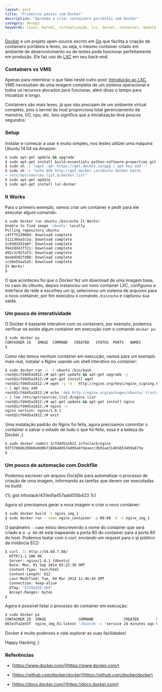 ```yaml
---
layout: post
title: "Primeiros passos com Docker"
description: "Aprenda a criar containers portáteis com Docker"
category: devops
keywords: linux, kernel, virtualização, lxc, docker, container, modulo, PAAS, SaaS, devops
---
```


[Docker](https://www.docker.com/) é um projeto open-source escrito em [Go](http://golang.org/) que facilita a criação de
containers portáteis e leves, ou seja, o mesmo container criado em ambiente
de desenvolvimento ou de testes pode funcionar perfeitamente em produção. Ele
faz uso do [LXC](https://linuxcontainers.org/) em seu back-end.

### Containers vs VMS

Apenas para relembrar o que falei neste outro post: [Introdução ao LXC](http://infoslack.com/linux/introducao-ao-lxc/),
VMS necessitam de uma imagem completa de um sistema operacional e todos os
recursos alocados para funcionar, além disso o tempo para inicializar é longo.

Containers são mais leves, já que não precisam de um ambiente virtual completo,
pois o kernel do host proporciona total gerenciamento de memória, I/O, cpu, etc.
Isso significa que a inicialização leva poucos segundos.

### Setup

Instalar e começar a usar é muito simples, nos testes utilizei uma máquina Ubuntu
14.04 na Amazon:

```bash
$ sudo apt-get update && upgrade
$ sudo apt-get install build-essentials python-software-properties git
$ sudo sh -c "wget -qO- https://get.docker.io/gpg | apt-key add -"
$ sudo sh -c "echo deb http://get.docker.io/ubuntu docker main\
> /etc/apt/sources.list.d/docker.list"
$ sudo apt-get update
$ sudo apt-get install lxc-docker
```

### It Works

Para o primeiro exemplo, vamos criar um container e pedir para ele executar
algum comando:

```bash
$ sudo docker run ubuntu /bin/echo It Works!
Unable to find image 'ubuntu' locally
Pulling repository ubuntu
c4ff7513909d: Download complete
511136ea3c5a: Download complete
1c9383292a8f: Download complete
9942dd43ff21: Download complete
d92c3c92fa73: Download complete
0ea0d582fd90: Download complete
cc58e55aa5a5: Download complete
It Works!
$
```

O que aconteceu foi que o *Docker* fez um download de uma imagem base, no caso
do *Ubuntu*, depois instanciou um novo container LXC, configurou a interface de
rede e escolheu um ip, selecionou um sistema de arquivos para o novo container,
por fim executou o comando `/bin/echo` e capturou sua saída.

### Um pouco de interatividade

O Docker é bastante interativo com os containers, por exemplo, podemos verificar
se existe algum container em execução com o comando `docker ps`:

```bash
$ sudo docker ps
CONTAINER ID   IMAGE  COMMAND   CREATED   STATUS  PORTS   NAMES
$
```

Como não temos nenhum container em execução, vamos para um exemplo mais real,
instalar o Nginx usando um shell interativo no container:

```bash
$ sudo docker run -i -t ubuntu /bin/bash
root@1cfd4d5a1812:/# apt-get update && apt-get upgrade -y
root@1cfd4d5a1812:/# apt-get install wget
root@1cfd4d5a1812:/# wget -q -O - http://nginx.org/keys/nginx_signing.key\
> | apt-key add -
root@1cfd4d5a1812:/# echo 'deb http://nginx.org/packages/ubuntu/ trusty nginx'\
> | tee /etc/apt/sources.list.d/nginx.list
root@1cfd4d5a1812:/# apt-get update && apt-get install nginx
root@1cfd4d5a1812:/# nginx -v
nginx version: nginx/1.6.1
root@1cfd4d5a1812:/# exit
```

Uma instalação padrão do Nginx foi feita, agora precisamos commitar o container
e salvar o estado de tudo o que foi feito, essa é a beleza do Docker ;)

```bash
$ sudo docker commit 1cfd4d5a1812 infoslack/nginx
93f3780db290b6e0d0b718b6488574d95e4fdeaecc3b91ae314b5653459ab73a
$
```

### Um pouco de automação com Dockfile

Podemos escrever um arquivo *Dockfile* para automatizar o processo de criação
de uma imagem, informando as tarefas que devem ser executadas no build:

{% gist infoslack/431ed1a457aab055b423 %}

Agora só precisamos gerar a nova imagem e criar o novo container:

```bash
$ sudo docker build -t nginx_img_1 .
$ sudo docker run --name nginx_container -p 80:80 -d -t nginx_img_1
```

O parâmetro `--name` estou descrevendo o nome do container que será criado e o
`-p 80:80` está mapeando a porta 80 do container para a porta 80 do host. Podemos
testar com o *curl*, enviando um request para o ip público da instância EC2:

```bash
$ curl -IL http://54.68.7.88/
  HTTP/1.1 200 OK
  Server: nginx/1.6.1 (Ubuntu)
  Date: Mon, 01 Sep 2014 03:22:39 GMT
  Content-Type: text/html
  Content-Length: 612
  Last-Modified: Tue, 04 Mar 2014 11:46:45 GMT
  Connection: keep-alive
  ETag: "5315bd25-264"
  Accept-Ranges: bytes
$
```

Agora é possível listar o processo do container em execução:

```bash
$ sudo docker ps
CONTAINER ID  IMAGE               COMMAND              CREATED        STATUS        PORTS              NAMES
863e3fa2ed3f  nginx_img_01:latest "/bin/sh -c "service 24 minutes ago Up 24 minutes 0.0.0.0:80->80/tcp nginx_cont_1
```

Docker é muito poderoso e vale explorar as suas facilidades!

Happy Hacking ;)

### Referências

- [https://www.docker.com/](https://www.docker.com/)

- [https://github.com/docker/docker](https://github.com/docker/docker)

- [https://docs.docker.com/](https://docs.docker.com/)
